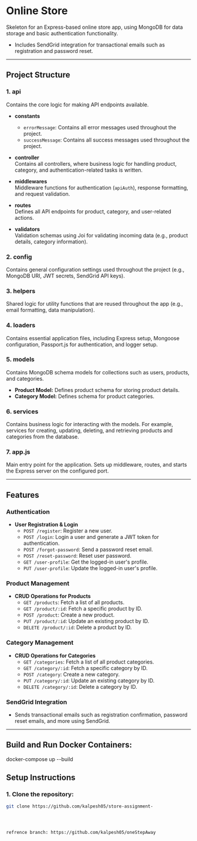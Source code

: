 # Online Store

Skeleton for an Express-based online store app, using MongoDB for data storage and basic authentication functionality.  
* Includes SendGrid integration for transactional emails such as registration and password reset.

---

## Project Structure

### 1. **api**
Contains the core logic for making API endpoints available.

- **constants**
  - `errorMessage`: Contains all error messages used throughout the project.
  - `successMessage`: Contains all success messages used throughout the project.
  
- **controller**  
  Contains all controllers, where business logic for handling product, category, and authentication-related tasks is written.
  
- **middlewares**  
  Middleware functions for authentication (`apiAuth`), response formatting, and request validation.

- **routes**  
  Defines all API endpoints for product, category, and user-related actions.

- **validators**  
  Validation schemas using Joi for validating incoming data (e.g., product details, category information).

### 2. **config**
Contains general configuration settings used throughout the project (e.g., MongoDB URI, JWT secrets, SendGrid API keys).

### 3. **helpers**
Shared logic for utility functions that are reused throughout the app (e.g., email formatting, data manipulation).

### 4. **loaders**
Contains essential application files, including Express setup, Mongoose configuration, Passport.js for authentication, and logger setup.

### 5. **models**
Contains MongoDB schema models for collections such as users, products, and categories.

- **Product Model:** Defines product schema for storing product details.
- **Category Model:** Defines schema for product categories.

### 6. **services**
Contains business logic for interacting with the models. For example, services for creating, updating, deleting, and retrieving products and categories from the database.

### 7. **app.js**
Main entry point for the application. Sets up middleware, routes, and starts the Express server on the configured port.

---

## Features

### **Authentication**

- **User Registration & Login**  
  - `POST /register`: Register a new user.
  - `POST /login`: Login a user and generate a JWT token for authentication.
  - `POST /forgot-password`: Send a password reset email.
  - `POST /reset-password`: Reset user password.
  - `GET /user-profile`: Get the logged-in user's profile.
  - `PUT /user-profile`: Update the logged-in user's profile.

### **Product Management**

- **CRUD Operations for Products**  
  - `GET /products`: Fetch a list of all products.
  - `GET /product/:id`: Fetch a specific product by ID.
  - `POST /product`: Create a new product.
  - `PUT /product/:id`: Update an existing product by ID.
  - `DELETE /product/:id`: Delete a product by ID.

### **Category Management**

- **CRUD Operations for Categories**  
  - `GET /categories`: Fetch a list of all product categories.
  - `GET /category/:id`: Fetch a specific category by ID.
  - `POST /category`: Create a new category.
  - `PUT /category/:id`: Update an existing category by ID.
  - `DELETE /category/:id`: Delete a category by ID.

### **SendGrid Integration**
  - Sends transactional emails such as registration confirmation, password reset emails, and more using SendGrid.

---

## Build and Run Docker Containers:

docker-compose up --build


## Setup Instructions

### 1. Clone the repository:

```bash
git clone https://github.com/kalpesh05/store-assignment-




refrence branch: https://github.com/kalpesh05/oneStepAway